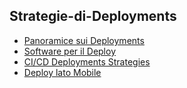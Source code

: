 ## Strategie-di-Deployments

- [Panoramice sui Deployments](<Deployments-overview.md>)
- [Software per il Deploy](<SW-per-il Deploy.md>)
- [CI/CD Deployments Strategies](<CI-CD-Deployments-Strategies.md>)
- [Deploy lato Mobile](<Mobile-Deployments.md>)
